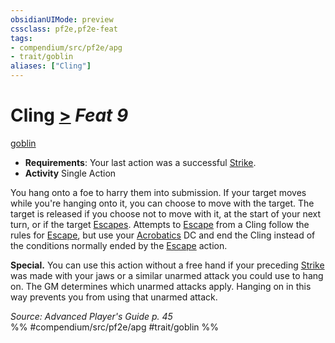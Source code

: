 ```yaml
---
obsidianUIMode: preview
cssclass: pf2e,pf2e-feat
tags:
- compendium/src/pf2e/apg
- trait/goblin
aliases: ["Cling"]
---
```

# Cling  [>](../../Rules/core-rulebook/chapter-9-playing-the-game.md#Actions "Single Action") *Feat 9*  
[goblin](../../Rules/traits/goblin.md)  

- **Requirements**: Your last action was a successful [Strike](../../Rules/actions/strike.md).
- **Activity** Single Action

You hang onto a foe to harry them into submission. If your target moves while you're hanging onto it, you can choose to move with the target. The target is released if you choose not to move with it, at the start of your next turn, or if the target [Escapes](../../Rules/actions/escape.md). Attempts to [Escape](../../Rules/actions/escape.md) from a Cling follow the rules for [Escape](../../Rules/actions/escape.md), but use your [Acrobatics](../skills.md#Acrobatics) DC and end the Cling instead of the conditions normally ended by the [Escape](../../Rules/actions/escape.md) action.

**Special.** You can use this action without a free hand if your preceding [Strike](../../Rules/actions/strike.md) was made with your jaws or a similar unarmed attack you could use to hang on. The GM determines which unarmed attacks apply. Hanging on in this way prevents you from using that unarmed attack.

*Source: Advanced Player's Guide p. 45*  
%% #compendium/src/pf2e/apg #trait/goblin %%